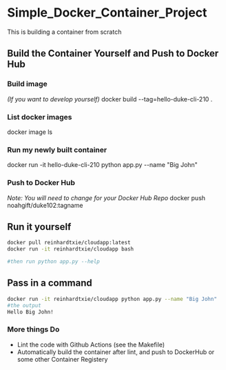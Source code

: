 # Simple_Docker_Container_Project

This is building a container from scratch

## Build the Container Yourself and Push to Docker Hub

### Build image
*(If you want to develop yourself)* 
docker build --tag=hello-duke-cli-210 .

### List docker images
docker image ls

### Run my newly built container

docker run -it hello-duke-cli-210 python app.py --name "Big John"

### Push to Docker Hub

*Note:  You will need to change for your Docker Hub Repo*
docker push noahgift/duke102:tagname

## Run it yourself

```bash
docker pull reinhardtxie/cloudapp:latest
docker run -it reinhardtxie/cloudapp bash 

#then run python app.py --help
```

## Pass in a command

```bash
docker run -it reinhardtxie/cloudapp python app.py --name "Big John"
#the output
Hello Big John!
```

### More things Do

* Lint the code with Github Actions (see the Makefile)
* Automatically build the container after lint, and push to DockerHub or some other Container Registery

